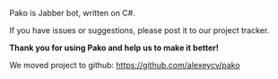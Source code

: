 Pako is Jabber bot, written on C#.

If you have issues or suggestions, please post it to our project tracker.


**Thank you for using Pako and help us to make it better!**

We moved project to github: https://github.com/alexeycv/pako